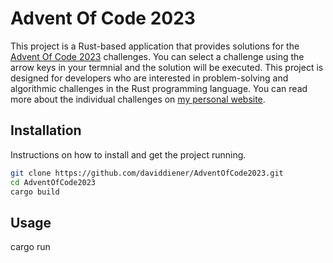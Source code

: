 # Advent Of Code 2023

This project is a Rust-based application that provides solutions for the [Advent Of Code 2023](https://adventofcode.com/) challenges. You can select a challenge using the arrow keys in your termnial and the solution will be executed. This project is designed for developers who are interested in problem-solving and algorithmic challenges in the Rust programming language. You can read more about the individual challenges on [my personal website](https://www.daviddiener.de/posts/aoc2023/).

## Installation 

Instructions on how to install and get the project running.

```bash
git clone https://github.com/daviddiener/AdventOfCode2023.git
cd AdventOfCode2023
cargo build
```

## Usage

cargo run